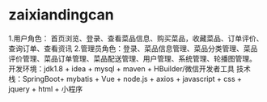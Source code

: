 # zaixiandingcan
1.用户角色：  首页浏览、登录、查看菜品信息、购买菜品，收藏菜品、订单评价、查询订单、查看资讯 2.管理员角色：登录、菜品信息管理、菜品分类管理、菜品评价管理、菜品订单管理、菜品配送管理、用户管理、系统管理、轮播图管理。  开发环境：jdk1.8 + idea + mysql + maven + ‌HBuilder/微信开发者工具 技术栈：SpringBoot+ mybatis + Vue + node.js + axios + javascript + css + jquery + html + 小程序
